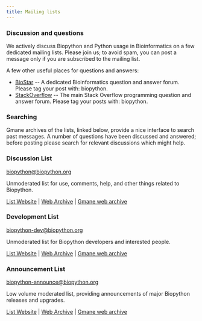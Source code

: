 ```yaml
---
title: Mailing lists
---
```


### Discussion and questions

We actively discuss Biopython and Python usage in Bioinformatics on a
few dedicated mailing lists. Please join us; to avoid spam, you can post
a message only if you are subscribed to the mailing list.

A few other useful places for questions and answers:

-   [BioStar](http://biostar.stackexchange.com/) -- A dedicated
    Bioinformatics question and answer forum. Please tag your post with:
    biopython.
-   [StackOverflow](http://stackoverflow.com/questions/tagged/biopython) --
    The main Stack Overflow programming question and answer forum.
    Please tag your posts with: biopython.

### Searching

Gmane archives of the lists, linked below, provide a nice interface to
search past messages. A number of questions have been discussed and
answered; before posting please search for relevant discussions which
might help.

### Discussion List

<biopython@biopython.org>

Unmoderated list for use, comments, help, and other things related to
Biopython.

[List Website](http://lists.open-bio.org/mailman/listinfo/biopython/) |
[Web Archive](http://lists.open-bio.org/pipermail/biopython/) | [Gmane
web archive](http://dir.gmane.org/gmane.comp.python.bio.general)

### Development List

<biopython-dev@biopython.org>

Unmoderated list for Biopython developers and interested people.

[List
Website](http://lists.open-bio.org/mailman/listinfo/biopython-dev/) |
[Web Archive](http://lists.open-bio.org/pipermail/biopython-dev/) |
[Gmane web archive](http://dir.gmane.org/gmane.comp.python.bio.devel)

### Announcement List

<biopython-announce@biopython.org>

Low volume moderated list, providing announcements of major Biopython
releases and upgrades.

[List
Website](http://lists.open-bio.org/mailman/listinfo/biopython-announce/)
| [Web Archive](http://lists.open-bio.org/pipermail/biopython-announce/)
| [Gmane web
archive](http://dir.gmane.org/gmane.comp.python.bio.announce)
